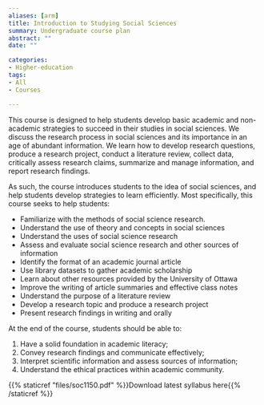 ```yaml
---
aliases: [arm]
title: Introduction to Studying Social Sciences
summary: Undergraduate course plan
abstract: ""
date: ""

categories:
- Higher-education
tags:
- All
- Courses

---
```


This course is designed to help students develop basic academic and non-academic strategies to succeed in their studies in social sciences. We discuss the research process in social sciences and its importance in an age of abundant information. We learn how to develop research questions, produce a research project, conduct a literature review, collect data, critically assess research claims, summarize and manage information, and report research findings.

As such, the course introduces students to the idea of social sciences, and help students develop strategies to learn efficiently. Most specifically, this course seeks to help students:

-	Familiarize with the methods of social science research. 
-	Understand the use of theory and concepts in social sciences
-	Understand the uses of social science research
-	Assess and evaluate social science research and other sources of information
-	Identify the format of an academic journal article
-	Use library datasets to gather academic scholarship
-	Learn about other resources provided by the University of Ottawa
-	Improve the writing of article summaries and effective class notes
-	Understand the purpose of a literature review
-	Develop a research topic and produce a research project
-	Present research findings in writing and orally


At the end of the course, students should be able to:

1. Have a solid foundation in academic literacy; 
2. Convey research findings and communicate effectively; 
3. Interpret scientific information and assess sources of information;
4. Understand the ethical practices within academic community.

{{% staticref "files/soc1150.pdf" %}}Download latest syllabus here{{% /staticref %}}
